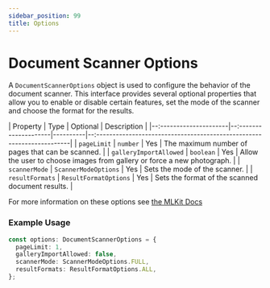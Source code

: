 ```yaml
---
sidebar_position: 99
title: Options
---
```


# Document Scanner Options

A `DocumentScannerOptions` object is used to configure the behavior of the document scanner. This interface provides several optional properties that allow you to enable or disable certain features, set the mode of the scanner and choose the format for the results.

| Property               | Type                  | Optional | Description                                                             |
|--:---------------------|--:--------------------|----------|--:----------------------------------------------------------------------|
| `pageLimit`            | `number`              | Yes      | The maximum number of pages that can be scanned.                        |
| `galleryImportAllowed` | `boolean`             | Yes      | Allow the user to choose images from gallery or force a new photograph. |
| `scannerMode`          | `ScannerModeOptions`  | Yes      | Sets the mode of the scanner.                                           |
| `resultFormats`        | `ResultFormatOptions` | Yes      | Sets the format of the scanned document results.                        |



For more information on these options
see [the MLKit Docs](https://developers.google.com/ml-kit/vision/object-detection/ios#1.-configure-the-object-detector)

### Example Usage

```ts
const options: DocumentScannerOptions = {
  pageLimit: 1,
  galleryImportAllowed: false,
  scannerMode: ScannerModeOptions.FULL,
  resultFormats: ResultFormatOptions.ALL,
};
```
